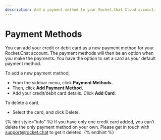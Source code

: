 ```yaml
---
description: Add a payment method to your Rocket.Chat Cloud account.
---
```


# Payment Methods

You can add your credit or debit card as a new payment method for your Rocket.Chat account. The payment methods will then be an option when you make the payments. You have the option to set a card as your default payment method.

To add a new payment method,

* From the sidebar menu, click **Payment Methods.**&#x20;
* Then, click **Add Payment Method.**
* Add your credit/debit card details. Click **Add Card**.

To delete a card,

* Select the card, and click Delete.

{% hint style="info" %}
If you have only one credit card added, you can't delete the only payment method on your own. Please get in touch with [support@rocket.chat](mailto:support@rocket.chat) to get it deleted.
{% endhint %}
